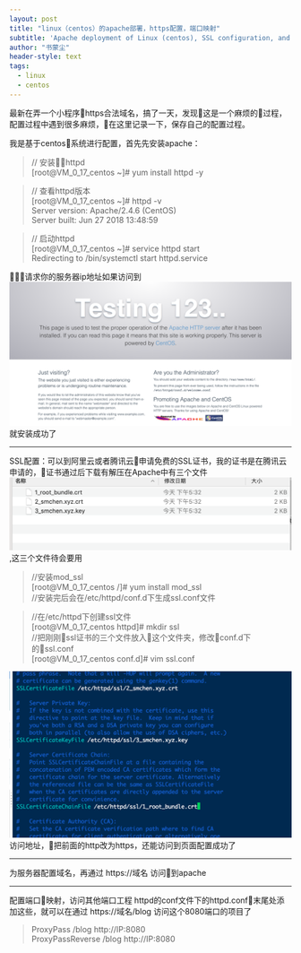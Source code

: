 ```yaml
---
layout: post
title: "linux（centos）的apache部署，https配置，端口映射"
subtitle: 'Apache deployment of Linux (centos), SSL configuration, and domain mapping'
author: "书蒙尘"
header-style: text
tags:
  - linux
  - centos
---
```


最新在弄一个小程序https合法域名，搞了一天，发现这是一个麻烦的过程，配置过程中遇到很多麻烦，在这里记录一下，保存自己的配置过程。

我是基于centos系统进行配置，首先先安装apache：

> // 安装httpd  
[root@VM_0_17_centos ~]# yum install httpd -y

> // 查看httpd版本  
[root@VM_0_17_centos ~]# httpd -v  
Server version: Apache/2.4.6 (CentOS)  
Server built:   Jun 27 2018 13:48:59

> // 启动httpd  
[root@VM_0_17_centos ~]# service httpd start  
Redirecting to /bin/systemctl start httpd.service

请求你的服务器ip地址如果访问到![img](/img/201810/apache.png)就安装成功了

---

SSL配置：可以到阿里云或者腾讯云申请免费的SSL证书，我的证书是在腾讯云申请的，证书通过后下载有解压在Apache中有三个文件![img](/img/201810/SSL.png),这三个文件待会要用



> //安装mod_ssl  
[root@VM_0_17_centos /]# yum install mod_ssl  
//安装完后会在/etc/httpd/conf.d下生成ssl.conf文件

> //在/etc/httpd下创建ssl文件  
[root@VM_0_17_centos httpd]# mkdir ssl  
//把刚刚ssl证书的三个文件放入这个文件夹，修改conf.d下的ssl.conf  
[root@VM_0_17_centos conf.d]# vim ssl.conf

![img](/img/201810/sslConf.png)
访问地址，把前面的http改为https，还能访问到页面配置成功了

---
为服务器配置域名，再通过 https://域名 访问到apache

---
配置端口映射，访问其他端口工程
httpd的conf文件下的httpd.conf末尾处添加这些，就可以在通过 https://域名/blog 访问这个8080端口的项目了

> ProxyPass  /blog http://IP:8080  
ProxyPassReverse  /blog http://IP:8080